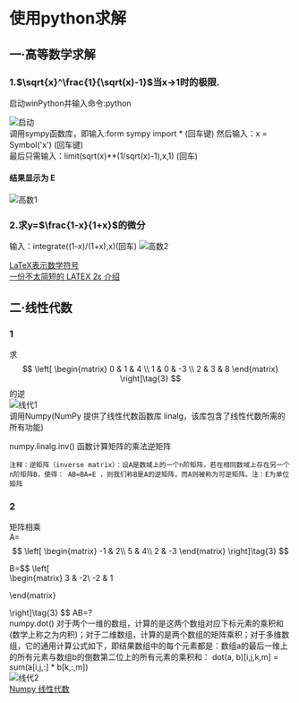 # 使用python求解

##  一·高等数学求解

### 1.$\sqrt{x}^\frac{1}{\sqrt(x)-1}$当x$\to$1时的极限. 

启动winPython并输入命令:python     

  
  ![启动](http://m.qpic.cn/psb?/V12aKRuu4cvTlT/vVFTWHR*NuRY92Gz8eusJJUTjQ0lN3nb9JLIOUYcYXQ!/b/dFMBAAAAAAAA&bo=6QK7AAAAAAADB3I!&rf=viewer_4)   
  调用sympy函数库，即输入:form sympy import *  (回车键)
然后输入：x = Symbol('x') (回车键)  
最后只需输入：limit(sqrt(x)**(1/sqrt(x)-1),x,1) (回车) 
#### 结果显示为 E    
![高数1](http://m.qpic.cn/psb?/V12aKRuu4cvTlT/NurBqzZFIlfEw1gi4ybnWTl1yMzFqEkFoG*70o1ektY!/b/dDEBAAAAAAAA&bo=hgECAYYBAgEDGTw!&rf=viewer_4) 
 ### 2.求y=$\frac{1-x}{1+x}$的微分
输入：integrate((1-x)/(1+x),x)(回车)
![高数2](http://m.qpic.cn/psb?/V12aKRuu4cvTlT/0HD4K8GLHcQHxWWsA5JqoPsqvdAqJjRc1M*G6aVn22E!/b/dDcBAAAAAAAA&bo=hgECAYYBAgEDGTw!&rf=viewer_4)   
  
  [LaTeX表示数学符号](http://mohu.org/info/symbols/symbols.htm)    
[一份不太简短的 LATEX 2ε 介绍](http://202.116.81.74/cache/9/03/www.mohu.org/a563578b882a238082752429e17e2a84/lshort-cn.pdf)

## 二·线性代数  


### 1
求$$
 \left[
 \begin{matrix}
  0 & 1 & 4 \\
  1 & 0 & -3 \\
  2 & 3 & 8
  \end{matrix}
  \right]\tag{3}
  $$的逆  
  ![线代1](http://m.qpic.cn/psb?/V12aKRuu4cvTlT/65wnxM9B4ba9Yh8*wHHAn3MkufslF.gntUqR*eHWtrA!/b/dDcBAAAAAAAA&bo=ugH7ALoB.wADGTw!&rf=viewer_4)  
  调用Numpy(NumPy 提供了线性代数函数库 linalg，该库包含了线性代数所需的所有功能)   

  numpy.linalg.inv() 函数计算矩阵的乘法逆矩阵
    
    注释：逆矩阵（inverse matrix）：设A是数域上的一个n阶矩阵，若在相同数域上存在另一个n阶矩阵B，使得： AB=BA=E ，则我们称B是A的逆矩阵，而A则被称为可逆矩阵。注：E为单位矩阵   
    
  ### 2 
  矩阵相乘  
  A=$$
     \left[
     \begin{matrix}
     -1 & 2\\
     5 & 4\\
     2 & -3
     \end{matrix}
     \right]\tag{3}
     $$    

B=$$
     \left[  
       \begin{matrix}
      3 & -2\\
     -2 & 1

  \end{matrix}
    
  \right]\tag{3}
    $$
AB=?  
numpy.dot() 对于两个一维的数组，计算的是这两个数组对应下标元素的乘积和(数学上称之为内积)；对于二维数组，计算的是两个数组的矩阵乘积；对于多维数组，它的通用计算公式如下，即结果数组中的每个元素都是：数组a的最后一维上的所有元素与数组b的倒数第二位上的所有元素的乘积和： dot(a, b)[i,j,k,m] = sum(a[i,j,:] * b[k,:,m])  
![线代2](http://m.qpic.cn/psb?/V12aKRuu4cvTlT/1fEesVl3GFqrm1G2sfrwRAP0xvtyQ1a38U9Y1mWhTS4!/b/dDcBAAAAAAAA&bo=3gEaAd4BGgEDGTw!&rf=viewer_4)  
 [Numpy 线性代数](http://www.runoob.com/numpy/numpy-linear-algebra.html)